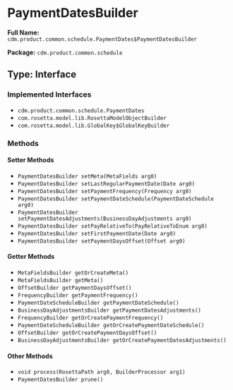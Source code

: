 # PaymentDatesBuilder

**Full Name:** `cdm.product.common.schedule.PaymentDates$PaymentDatesBuilder`

**Package:** `cdm.product.common.schedule`

## Type: Interface

### Implemented Interfaces

- `cdm.product.common.schedule.PaymentDates`
- `com.rosetta.model.lib.RosettaModelObjectBuilder`
- `com.rosetta.model.lib.GlobalKey$GlobalKeyBuilder`

### Methods

#### Setter Methods

- `PaymentDatesBuilder setMeta(MetaFields arg0)`
- `PaymentDatesBuilder setLastRegularPaymentDate(Date arg0)`
- `PaymentDatesBuilder setPaymentFrequency(Frequency arg0)`
- `PaymentDatesBuilder setPaymentDateSchedule(PaymentDateSchedule arg0)`
- `PaymentDatesBuilder setPaymentDatesAdjustments(BusinessDayAdjustments arg0)`
- `PaymentDatesBuilder setPayRelativeTo(PayRelativeToEnum arg0)`
- `PaymentDatesBuilder setFirstPaymentDate(Date arg0)`
- `PaymentDatesBuilder setPaymentDaysOffset(Offset arg0)`

#### Getter Methods

- `MetaFieldsBuilder getOrCreateMeta()`
- `MetaFieldsBuilder getMeta()`
- `OffsetBuilder getPaymentDaysOffset()`
- `FrequencyBuilder getPaymentFrequency()`
- `PaymentDateScheduleBuilder getPaymentDateSchedule()`
- `BusinessDayAdjustmentsBuilder getPaymentDatesAdjustments()`
- `FrequencyBuilder getOrCreatePaymentFrequency()`
- `PaymentDateScheduleBuilder getOrCreatePaymentDateSchedule()`
- `OffsetBuilder getOrCreatePaymentDaysOffset()`
- `BusinessDayAdjustmentsBuilder getOrCreatePaymentDatesAdjustments()`

#### Other Methods

- `void process(RosettaPath arg0, BuilderProcessor arg1)`
- `PaymentDatesBuilder prune()`

